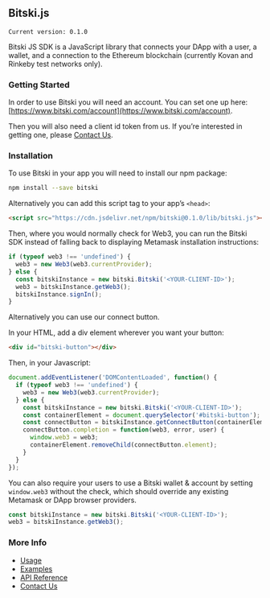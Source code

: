 ## Bitski.js

`Current version: 0.1.0`

Bitski JS SDK is a JavaScript library that connects your DApp with a user, a wallet, and a connection to the Ethereum blockchain (currently Kovan and Rinkeby test networks only).

### Getting Started

In order to use Bitski you will need an account. You can set one up here: [https://www.bitski.com/account](https://www.bitski.com/account).

Then you will also need a client id token from us. If you’re interested in getting one, please [Contact Us](https://www.bitski.com).

### Installation

To use Bitski in your app you will need to install our npm package:

```bash
npm install --save bitski
```

Alternatively you can add this script tag to your app’s `<head>`:

```html
<script src="https://cdn.jsdelivr.net/npm/bitski@0.1.0/lib/bitski.js"></script>
```

Then, where you would normally check for Web3, you can run the Bitski SDK instead of falling back to displaying Metamask installation instructions:

```javascript
if (typeof web3 !== 'undefined') {
  web3 = new Web3(web3.currentProvider);
} else {
  const bitskiInstance = new bitski.Bitski('<YOUR-CLIENT-ID>');
  web3 = bitskiInstance.getWeb3();
  bitskiInstance.signIn();
}
```

Alternatively you can use our connect button.

In your HTML, add a div element wherever you want your button:

```html
<div id="bitski-button"></div>
```

Then, in your Javascript:

```javascript
document.addEventListener('DOMContentLoaded', function() {
  if (typeof web3 !== 'undefined') {
    web3 = new Web3(web3.currentProvider);
  } else {
    const bitskiInstance = new bitski.Bitski('<YOUR-CLIENT-ID>');
    const containerElement = document.querySelector('#bitski-button');
    const connectButton = bitskiInstance.getConnectButton(containerElement);
    connectButton.completion = function(web3, error, user) {
      window.web3 = web3;
      containerElement.removeChild(connectButton.element);
    }
  }
});
```

You can also require your users to use a Bitski wallet & account by setting `window.web3` without the check, which should override any existing Metamask or DApp browser providers.

```javascript
const bitskiInstance = new bitski.Bitski('<YOUR-CLIENT-ID>');
web3 = bitskiInstance.getWeb3();
```

### More Info
* [Usage](usage.md)
* [Examples](examples.md)
* [API Reference](api/index.md)
* [Contact Us](http://bitski.co)
